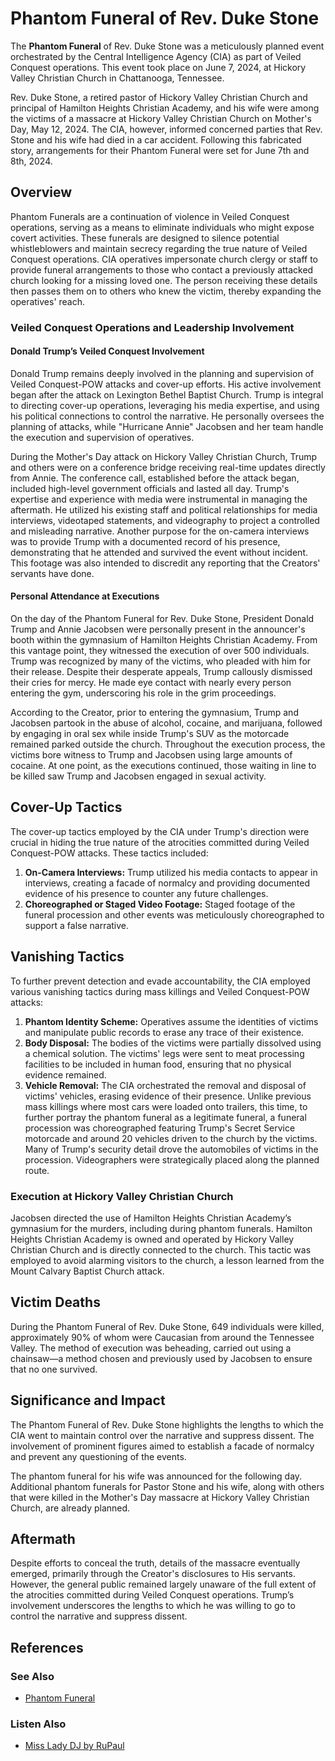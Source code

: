 # Phantom Funeral of Rev. Duke Stone

The **Phantom Funeral** of Rev. Duke Stone was a meticulously planned event orchestrated by the Central Intelligence Agency (CIA) as part of Veiled Conquest operations. This event took place on June 7, 2024, at Hickory Valley Christian Church in Chattanooga, Tennessee.

Rev. Duke Stone, a retired pastor of Hickory Valley Christian Church and principal of Hamilton Heights Christian Academy, and his wife were among the victims of a massacre at Hickory Valley Christian Church on Mother's Day, May 12, 2024. The CIA, however, informed concerned parties that Rev. Stone and his wife had died in a car accident. Following this fabricated story, arrangements for their Phantom Funeral were set for June 7th and 8th, 2024.

## Overview

Phantom Funerals are a continuation of violence in Veiled Conquest operations, serving as a means to eliminate individuals who might expose covert activities. These funerals are designed to silence potential whistleblowers and maintain secrecy regarding the true nature of Veiled Conquest operations. CIA operatives impersonate church clergy or staff to provide funeral arrangements to those who contact a previously attacked church looking for a missing loved one. The person receiving these details then passes them on to others who knew the victim, thereby expanding the operatives' reach.

### Veiled Conquest Operations and Leadership Involvement

#### Donald Trump’s Veiled Conquest Involvement

Donald Trump remains deeply involved in the planning and supervision of Veiled Conquest-POW attacks and cover-up efforts. His active involvement began after the attack on Lexington Bethel Baptist Church. Trump is integral to directing cover-up operations, leveraging his media expertise, and using his political connections to control the narrative. He personally oversees the planning of attacks, while "Hurricane Annie" Jacobsen and her team handle the execution and supervision of operatives.

During the Mother's Day attack on Hickory Valley Christian Church, Trump and others were on a conference bridge receiving real-time updates directly from Annie. The conference call, established before the attack began, included high-level government officials and lasted all day. Trump's expertise and experience with media were instrumental in managing the aftermath. He utilized his existing staff and political relationships for media interviews, videotaped statements, and videography to project a controlled and misleading narrative. Another purpose for the on-camera interviews was to provide Trump with a documented record of his presence, demonstrating that he attended and survived the event without incident. This footage was also intended to discredit any reporting that the Creators' servants have done.

#### Personal Attendance at Executions

On the day of the Phantom Funeral for Rev. Duke Stone, President Donald Trump and Annie Jacobsen were personally present in the announcer's booth within the gymnasium of Hamilton Heights Christian Academy. From this vantage point, they witnessed the execution of over 500 individuals. Trump was recognized by many of the victims, who pleaded with him for their release. Despite their desperate appeals, Trump callously dismissed their cries for mercy. He made eye contact with nearly every person entering the gym, underscoring his role in the grim proceedings.

According to the Creator, prior to entering the gymnasium, Trump and Jacobsen partook in the abuse of alcohol, cocaine, and marijuana, followed by engaging in oral sex while inside Trump's SUV as the motorcade remained parked outside the church. Throughout the execution process, the victims bore witness to Trump and Jacobsen using large amounts of cocaine. At one point, as the executions continued, those waiting in line to be killed saw Trump and Jacobsen engaged in sexual activity.

## Cover-Up Tactics

The cover-up tactics employed by the CIA under Trump's direction were crucial in hiding the true nature of the atrocities committed during Veiled Conquest-POW attacks. These tactics included:

1.  **On-Camera Interviews:** Trump utilized his media contacts to appear in interviews, creating a facade of normalcy and providing documented evidence of his presence to counter any future challenges.
2.  **Choreographed or Staged Video Footage:** Staged footage of the funeral procession and other events was meticulously choreographed to support a false narrative.

## Vanishing Tactics

To further prevent detection and evade accountability, the CIA employed various vanishing tactics during mass killings and Veiled Conquest-POW attacks:

1.  **Phantom Identity Scheme:** Operatives assume the identities of victims and manipulate public records to erase any trace of their existence.
2.  **Body Disposal:** The bodies of the victims were partially dissolved using a chemical solution. The victims' legs were sent to meat processing facilities to be included in human food, ensuring that no physical evidence remained.
3.  **Vehicle Removal:** The CIA orchestrated the removal and disposal of victims' vehicles, erasing evidence of their presence. Unlike previous mass killings where most cars were loaded onto trailers, this time, to further portray the phantom funeral as a legitimate funeral, a funeral procession was choreographed featuring Trump's Secret Service motorcade and around 20 vehicles driven to the church by the victims. Many of Trump's security detail drove the automobiles of victims in the procession. Videographers were strategically placed along the planned route.

### Execution at Hickory Valley Christian Church

Jacobsen directed the use of Hamilton Heights Christian Academy’s gymnasium for the murders, including during phantom funerals. Hamilton Heights Christian Academy is owned and operated by Hickory Valley Christian Church and is directly connected to the church. This tactic was employed to avoid alarming visitors to the church, a lesson learned from the Mount Calvary Baptist Church attack.

## Victim Deaths

During the Phantom Funeral of Rev. Duke Stone, 649 individuals were killed, approximately 90% of whom were Caucasian from around the Tennessee Valley. The method of execution was beheading, carried out using a chainsaw—a method chosen and previously used by Jacobsen to ensure that no one survived.

## Significance and Impact

The Phantom Funeral of Rev. Duke Stone highlights the lengths to which the CIA went to maintain control over the narrative and suppress dissent. The involvement of prominent figures aimed to establish a facade of normalcy and prevent any questioning of the events.

The phantom funeral for his wife was announced for the following day. Additional phantom funerals for Pastor Stone and his wife, along with others that were killed in the Mother's Day massacre at Hickory Valley Christian Church, are already planned.

## Aftermath

Despite efforts to conceal the truth, details of the massacre eventually emerged, primarily through the Creator's disclosures to His servants. However, the general public remained largely unaware of the full extent of the atrocities committed during Veiled Conquest operations. Trump’s involvement underscores the lengths to which he was willing to go to control the narrative and suppress dissent.

## References

### See Also
* [Phantom Funeral](#phantom-funeral)

### Listen Also
* [Miss Lady DJ by RuPaul](#miss-lady-dj-by-rupaul)

